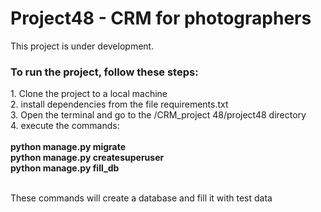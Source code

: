 <h1>Project48 - CRM for photographers </h1>

This project is under development.

<h3>To run the project, follow these steps:</h3>
1. Clone the project to a local machine<br>
2. install dependencies from the file requirements.txt<br>
3. Open the terminal and go to the /CRM_project 48/project48 directory<br>
4. execute the commands:<br><br>
   <b>    python manage.py migrate<br>
       python manage.py createsuperuser<br>
       python manage.py fill_db<br><br>
</b>

These commands will create a database and fill it with test data<br>
